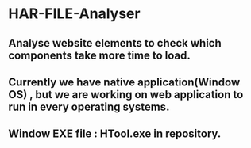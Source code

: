 # HAR-FILE-Analyser
## Analyse website elements to check which components take more time to load.

## Currently we have native application(Window OS) , but we are working on web application to run in every operating systems. 

## Window EXE file : HTool.exe in repository. 